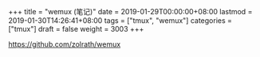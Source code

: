 +++
title = "wemux (笔记)"
date = 2019-01-29T00:00:00+08:00
lastmod = 2019-01-30T14:26:41+08:00
tags = ["tmux", "wemux"]
categories = ["tmux"]
draft = false
weight = 3003
+++

<https://github.com/zolrath/wemux>

